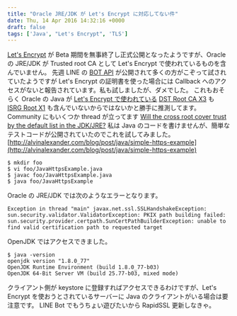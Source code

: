 ```yaml
---
title: "Oracle JRE/JDK が Let's Encrypt に対応してない件"
date: Thu, 14 Apr 2016 14:32:16 +0000
draft: false
tags: ['Java', "Let's Encrypt", 'TLS']
---
```


[Let's Encrypt](https://letsencrypt.org/) が Beta 期間を無事終了し正式公開となったようですが、Oracle の JRE/JDK が Trusted root CA として Let's Encrypt で使われているものを含んでいません。 先週 LINE の [BOT API](https://developers.line.me/bot-api/overview) が公開されて多くの方がこぞって試されていたようですが Let's Encrypt の証明書を使った場合には Callback へのアクセスがないと報告されています。私も試しましたが、ダメでした。 これもおそらく Oracle の Java が [Let's Encrypt で使われている](https://letsencrypt.org/certificates/) [DST Root CA X3](https://www.identrust.com/certificates/trustid/root-download-x3.html) も [ISRG Root X1](https://letsencrypt.org/certs/isrgrootx1.pem.txt) も含んでいないからではないかと勝手に推測してます。 Community にもいくつか thread が立ってます [Will the cross root cover trust by the default list in the JDK/JRE?](https://community.letsencrypt.org/t/will-the-cross-root-cover-trust-by-the-default-list-in-the-jdk-jre/134) 私は Java のコードを書けませんが、簡単なテストコードが公開されていたのでこれを試してみました。 [http://alvinalexander.com/blog/post/java/simple-https-example](http://alvinalexander.com/blog/post/java/simple-https-example)

```
$ mkdir foo
$ vi foo/JavaHttpsExample.java
$ javac foo/JavaHttpsExample.java
$ java foo/JavaHttpsExample
```

Oracle の JRE/JDK では次のようなエラーとなります。

```
Exception in thread "main" javax.net.ssl.SSLHandshakeException:
sun.security.validator.ValidatorException: PKIX path building failed:
sun.security.provider.certpath.SunCertPathBuilderException: unable to
find valid certification path to requested target
```

OpenJDK ではアクセスできました。

```
$ java -version
openjdk version "1.8.0_77"
OpenJDK Runtime Environment (build 1.8.0_77-b03)
OpenJDK 64-Bit Server VM (build 25.77-b03, mixed mode)
```

クライアント側が keystore に登録すればアクセスできるわけですが、Let's Encrypt を使おうとされているサーバーに Java のクライアントがいる場合は要注意です。 LINE Bot でもうちょい遊びたいから RapidSSL 更新しなきゃ。
